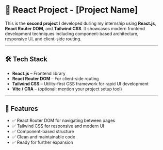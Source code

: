 # 🚀 React Project - [Project Name]

This is the **second project** I developed during my internship using **React.js**, **React Router DOM**, and **Tailwind CSS**. It showcases modern frontend development techniques including component-based architecture, responsive UI, and client-side routing.

---

## 🛠️ Tech Stack

- **React.js** – Frontend library
- **React Router DOM** – For client-side routing
- **Tailwind CSS** – Utility-first CSS framework for rapid UI development
- **Vite / CRA** – (optional: mention your project setup tool)

---

## 🚦 Features

- ✅ React Router DOM for navigating between pages
- ✅ Tailwind CSS for responsive and modern UI
- ✅ Component-based structure
- ✅ Clean and maintainable code
- ✅ Ready for further expansion
